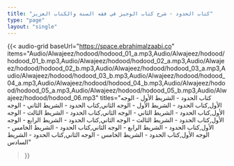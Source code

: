 ```yaml
---
title: "كتاب الحدود - شرح كتاب الوجيز في فقه السنة والكتاب العزيز"
type: "page"
layout: "single"
---
```


{{< audio-grid 
  baseUrl="https://space.ebrahimalzaabi.co"
  items="Audio/Alwajeez/hodood/hodood_01_a.mp3,Audio/Alwajeez/hodood/hodood_01_b.mp3,Audio/Alwajeez/hodood/hodood_02_a.mp3,Audio/Alwajeez/hodood/hodood_02_b.mp3,Audio/Alwajeez/hodood/hodood_03_a.mp3,Audio/Alwajeez/hodood/hodood_03_b.mp3,Audio/Alwajeez/hodood/hodood_04_a.mp3,Audio/Alwajeez/hodood/hodood_04_b.mp3,Audio/Alwajeez/hodood/hodood_05_a.mp3,Audio/Alwajeez/hodood/hodood_05_b.mp3,Audio/Alwajeez/hodood/hodood_06.mp3"
  titles="كتاب الحدود - الشريط الأول - الوجه الأول,كتاب الحدود - الشريط الأول - الوجه الثاني,كتاب الحدود - الشريط الثاني - الوجه الأول,كتاب الحدود - الشريط الثاني - الوجه الثاني,كتاب الحدود - الشريط الثالث - الوجه الأول,كتاب الحدود - الشريط الثالث - الوجه الثاني,كتاب الحدود - الشريط الرابع - الوجه الأول,كتاب الحدود - الشريط الرابع - الوجه الثاني,كتاب الحدود - الشريط الخامس - الوجه الأول,كتاب الحدود - الشريط الخامس - الوجه الثاني,كتاب الحدود - الشريط السادس"
>}} 
